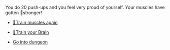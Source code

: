 You do 20 push-ups and you feel very proud of yourself. 
Your muscles have gotten 💪stronger! 

- [💪Train muscles again](0-1AA.md)

- [🧠Train your Brain](0-1B.md)

- [Go into dungeon](../1/2.md)
